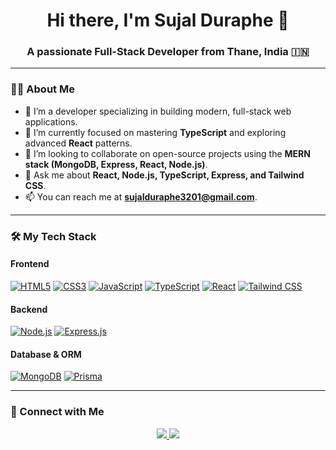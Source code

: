 <h1 align="center">Hi there, I'm Sujal Duraphe 👋</h1>
<h3 align="center">A passionate Full-Stack Developer from Thane, India 🇮🇳</h3>

---

### 👨‍💻 About Me

- 🔭 I’m a developer specializing in building modern, full-stack web applications.
- 🌱 I’m currently focused on mastering **TypeScript** and exploring advanced **React** patterns.
- 👯 I’m looking to collaborate on open-source projects using the **MERN stack (MongoDB, Express, React, Node.js)**.
- 💬 Ask me about **React, Node.js, TypeScript, Express, and Tailwind CSS**.
- 📫 You can reach me at **sujalduraphe3201@gmail.com**.

---

### 🛠️ My Tech Stack

#### Frontend
<p>
    <a href="#"><img alt="HTML5" src="https://img.shields.io/badge/HTML5-E34F26?style=for-the-badge&logo=html5&logoColor=white"></a>
    <a href="#"><img alt="CSS3" src="https://img.shields.io/badge/CSS3-1572B6?style=for-the-badge&logo=css3&logoColor=white"></a>
    <a href="#"><img alt="JavaScript" src="https://img.shields.io/badge/JavaScript-F7DF1E?style=for-the-badge&logo=javascript&logoColor=black"></a>
    <a href="#"><img alt="TypeScript" src="https://img.shields.io/badge/TypeScript-3178C6?style=for-the-badge&logo=typescript&logoColor=white"></a>
    <a href="#"><img alt="React" src="https://img.shields.io/badge/React-20232A?style=for-the-badge&logo=react&logoColor=61DAFB"></a>
    <a href="#"><img alt="Tailwind CSS" src="https://img.shields.io/badge/Tailwind_CSS-38B2AC?style=for-the-badge&logo=tailwind-css&logoColor=white"></a>
</p>

#### Backend
<p>
    <a href="#"><img alt="Node.js" src="https://img.shields.io/badge/Node.js-339933?style=for-the-badge&logo=nodedotjs&logoColor=white"></a>
    <a href="#"><img alt="Express.js" src="https://img.shields.io/badge/Express.js-000000?style=for-the-badge&logo=express&logoColor=white"></a>
</p>

#### Database & ORM
<p>
    <a href="#"><img alt="MongoDB" src="https://img.shields.io/badge/MongoDB-47A248?style=for-the-badge&logo=mongodb&logoColor=white"></a>
    <a href="#"><img alt="Prisma" src="https://img.shields.io/badge/Prisma-2D3748?style=for-the-badge&logo=prisma&logoColor=white"></a>
</p>

---



### 🔗 Connect with Me

<p align="center">
  <a href="https://www.linkedin.com/in/sujalduraphe/">
    <img src="https://img.shields.io/badge/LinkedIn-0A66C2?style=for-the-badge&logo=linkedin&logoColor=white" />
  </a>
  <a href="mailto:sujalduraphe3201@gmail.com">
    <img src="https://img.shields.io/badge/Gmail-D14836?style=for-the-badge&logo=gmail&logoColor=white" />
  </a>
</p>

